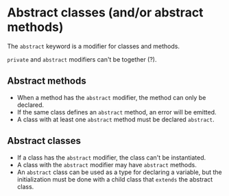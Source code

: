 # Abstract classes (and/or abstract methods)

The `abstract` keyword is a modifier for classes and methods.

`private` and `abstract` modifiers can't be together (?).

## Abstract methods

- When a method has the `abstract` modifier, the method can only be declared. 
- If the same class defines an `abstract` method, an error will be emitted. 
- A class with at least one `abstract` method must be declared `abstract`.

## Abstract classes

- If a class has the `abstract` modifier, the class can't be instantiated.
- A class with the `abstract` modifier may have `abstract` methods.
- An `abstract` class can be used as a type for declaring a variable, but the initialization must be done with a child class that `extends` the abstract class.
